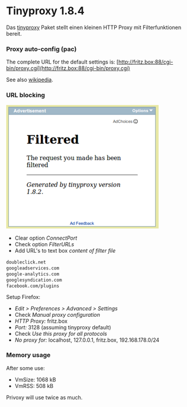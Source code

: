 # Tinyproxy 1.8.4

Das [tinyproxy](http://tinyproxy.sourceforge.net/)
Paket stellt einen kleinen HTTP Proxy mit Filterfunktionen bereit.

### Proxy auto-config (pac)

The complete URL for the default settings is:
[http://fritz.box:88/cgi-bin/proxy.cgi](http://fritz.box:88/cgi-bin/proxy.cgi)

See also
[wikipedia](http://en.wikipedia.org/wiki/Proxy_auto-config).

### URL blocking

[![tinyproxy filtered](../../README/screenshots/217_md.png)](../../README/screenshots/217.png)

-   Clear option *ConnectPort*
-   Check option *FilterURLs*
-   Add URL's to text box *content of filter file*

```
doubleclick.net
googleadservices.com
google-analytics.com
googlesyndication.com
facebook.com/plugins
```

Setup Firefox:

-   *Edit > Preferences > Advanced > Settings*
-   Check *Manual proxy configuration*
-   *HTTP Proxy:* fritz.box
-   *Port:* 3128 (assuming tinyproxy default)
-   Check *Use this proxy for all protocols*
-   *No proxy for:* localhost, 127.0.0.1, fritz.box, 192.168.178.0/24

### Memory usage

After some use:

-   VmSize: 1068 kB
-   VmRSS: 508 kB

Privoxy will use twice as much.

